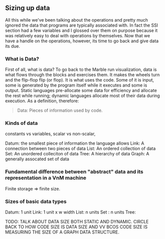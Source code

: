 <a name="sizing_data"></a>
Sizing up data
--------------

All this while we've been talking about the operations and pretty much ignored the data that programs are typically associated with. In fact the SSI section had a few variables and I glossed over them on purpose because it was relatively easy to deal with operations by themselves. Now that we have a handle on the operations, however, its time to go back and give data its due.

### What is Data?

First of all, what is data? To go back to the Marble run visualization, data is what flows through the blocks and exercises them. It makes the wheels turn and the flip-flop flip (or flop). It is what uses the code. Some of it is input, some is generated by the program itself while it executes and some is output. Static languages pre-allocate some data for efficiency and allocate the rest while running; dynamic languages allocate most of their data during execution. As a definition, therefore:

> Data: Pieces of information used by code.

### Kinds of data
constants vs variables, scalar vs non-scalar, 

Datum: the smallest piece of information the language allows
Link: A connection between two pieces of data
List: An ordered collection of data
Set: An unordered colleciton of data
Tree: A hierarchy of data
Graph: A generally assocated set of data

### Fundamental difference between "abstract" data and its representation in a VnM machine

Finite storage => finite size.

### Sizes of basic data types

Datum: 1 unit
Link: 1 unit x w width
List: n units
Set : n units
Tree: 

TODO: TALK ABOUT DATA SIZE BOTH STATIC AND DYNAMIC.
CIRCLE BACK TO HOW CODE SIZE IS DATA SIZE AND VV BCOS CODE SIZE IS MEASURING THE SIZE OF A GRAPH DATA STRUCTURE.

